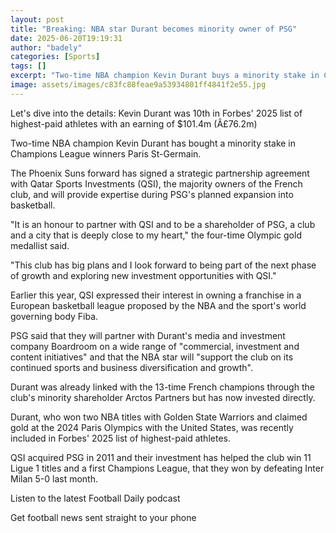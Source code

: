```yaml
---
layout: post
title: "Breaking: NBA star Durant becomes minority owner of PSG"
date: 2025-06-20T19:19:31
author: "badely"
categories: [Sports]
tags: []
excerpt: "Two-time NBA champion Kevin Durant buys a minority stake in Champions League winners Paris St-Germain."
image: assets/images/c83fc88feae9a53934801ff4841f2e55.jpg
---
```


Let's dive into the details: Kevin Durant was 10th in Forbes' 2025 list of highest-paid athletes with an earning of $101.4m (Â£76.2m)

Two-time NBA champion Kevin Durant has bought a minority stake in Champions League winners Paris St-Germain.

The Phoenix Suns forward has signed a strategic partnership agreement with Qatar Sports Investments (QSI), the majority owners of the French club, and will provide expertise during PSG's planned expansion into basketball.

"It is an honour to partner with QSI and to be a shareholder of PSG, a club and a city that is deeply close to my heart," the four-time Olympic gold medallist said.

"This club has big plans and I look forward to being part of the next phase of growth and exploring new investment opportunities with QSI."

Earlier this year, QSI expressed their interest in owning a franchise in a European basketball league proposed by the NBA and the sport's world governing body Fiba.

PSG said that they will partner with Durant's media and investment company Boardroom on a wide range of "commercial, investment and content initiatives" and that the NBA star will "support the club on its continued sports and business diversification and growth".

Durant was already linked with the 13-time French champions through the club's minority shareholder Arctos Partners but has now invested directly.

Durant, who won two NBA titles with Golden State Warriors and claimed gold at the 2024 Paris Olympics with the United States, was recently included in Forbes' 2025 list of highest-paid athletes.

QSI acquired PSG in 2011 and their investment has helped the club win 11 Ligue 1 titles and a first Champions League, that they won by defeating Inter Milan 5-0 last month.

Listen to the latest Football Daily podcast

Get football news sent straight to your phone

